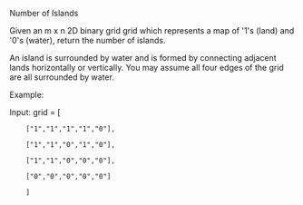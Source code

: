 Number of Islands

Given an m x n 2D binary grid grid which represents a map of '1's (land) and '0's (water), return the number of islands.

An island is surrounded by water and is formed by connecting adjacent lands horizontally or vertically. You may assume all four edges of the grid are all surrounded by water.

Example:

Input: grid =  [
		
		["1","1","1","1","0"],
  		
		["1","1","0","1","0"],
  		
		["1","1","0","0","0"],
  		
		["0","0","0","0","0"]
		
		]	
